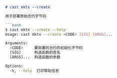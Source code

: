 ```markdown
# cast mktx --create

用于部署原始合约字节码

```bash
$ cast mktx --create --help
Usage: cast mktx --create <CODE> [SIG] [ARGS]...

Arguments:
  <CODE>     要部署的合约的初始化字节码
  [SIG]      构造函数的签名
  [ARGS]...  构造函数的参数

Options:
  -h, --help  打印帮助信息
```
```